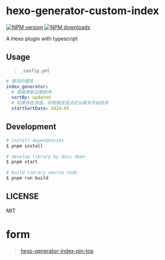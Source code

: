 # hexo-generator-custom-index

[![NPM version](https://img.shields.io/npm/v/hexo-generator-custom-index.svg?style=flat)](https://npmjs.org/package/hexo-generator-custom-index)
[![NPM downloads](http://img.shields.io/npm/dm/hexo-generator-custom-index.svg?style=flat)](https://npmjs.org/package/hexo-generator-custom-index)

A Hexo plugin with typescript

## Usage

> `_config.yml`

```yaml
# 增加的属性
index_generator:
  # 根据更新日期排序
  sortBy: updated
  # 如果存在该值，将根据该值决定从哪天开始排序
  startSortDate: 2024-05
```

## Development

```bash
# install dependencies
$ pnpm install

# develop library by docs demo
$ pnpm start

# build library source code
$ pnpm run build

```

## LICENSE

MIT

# form

> [hexo-generator-index-pin-top](https://www.npmjs.com/package/hexo-generator-index-pin-top)
